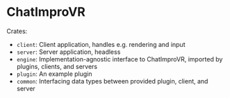 # ChatImproVR
Crates:
* `client`: Client application, handles e.g. rendering and input
* `server`: Server application, headless
* `engine`: Implementation-agnostic interface to ChatImproVR, imported by plugins, clients, and servers
* `plugin`: An example plugin
* `common`: Interfacing data types between provided plugin, client, and server
